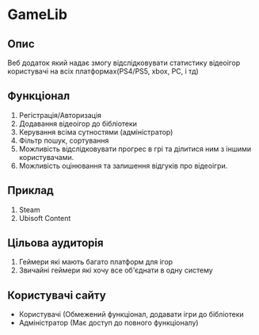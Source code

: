 # GameLib
## Опис
Веб додаток який надає змогу відслідковувати статистику відеоігор користувачі на всіх платформах(PS4/PS5, xbox, PC, і тд)
## Функціонал
1. Регістрація/Авторизація
2. Додавання відеоігор до бібліотеки
3. Керування всіма сутностями (адміністратор)
4. Фільтр пошук, сортування
5. Можливість відслідковувати прогрес в грі та ділитися ним з іншими користувачами.
6. Можливість оцінювання та залишення відгуків про відеоігри.

## Приклад
1. Steam
2. Ubisoft Content

## Цільова аудиторія
1. Геймери які мають багато платформ для ігор
2. Звичайні геймери які хочу все об'єднати в одну систему

## Користувачі сайту
- Користувачі (Обмежений функціонал, додавати ігри до бібліотеки
- Адміністратор (Має доступ до повного функціоналу)
